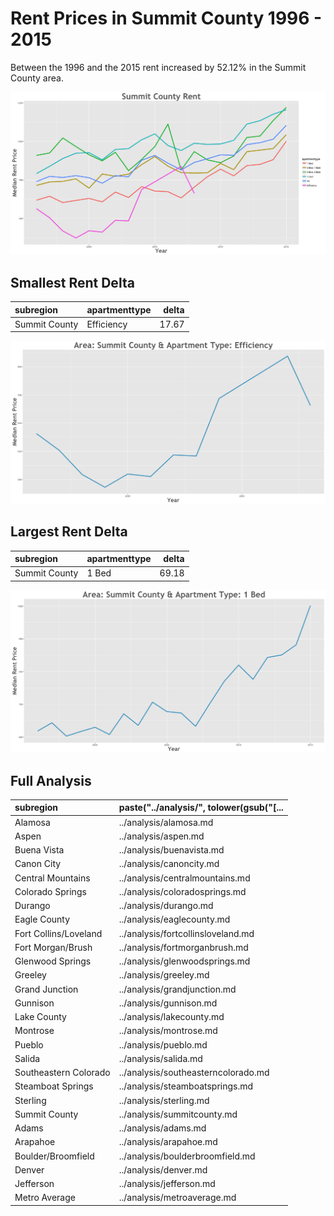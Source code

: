 Rent Prices in Summit County 1996 - 2015
================

Between the 1996 and the 2015 rent increased by 52.12% in the Summit County area.

![](../images/summitcounty.png)

Smallest Rent Delta
-------------------

| subregion     | apartmenttype |  delta|
|:--------------|:--------------|------:|
| Summit County | Efficiency    |  17.67|

![](../images/smallRentDelta/summitcounty.png)

Largest Rent Delta
------------------

| subregion     | apartmenttype |  delta|
|:--------------|:--------------|------:|
| Summit County | 1 Bed         |  69.18|

![](../images/largeRentDelta/summitcounty.png)

Full Analysis
-------------

| subregion             | paste("../analysis/", tolower(gsub("\[... |
|:----------------------|:------------------------------------------|
| Alamosa               | ../analysis/alamosa.md                    |
| Aspen                 | ../analysis/aspen.md                      |
| Buena Vista           | ../analysis/buenavista.md                 |
| Canon City            | ../analysis/canoncity.md                  |
| Central Mountains     | ../analysis/centralmountains.md           |
| Colorado Springs      | ../analysis/coloradosprings.md            |
| Durango               | ../analysis/durango.md                    |
| Eagle County          | ../analysis/eaglecounty.md                |
| Fort Collins/Loveland | ../analysis/fortcollinsloveland.md        |
| Fort Morgan/Brush     | ../analysis/fortmorganbrush.md            |
| Glenwood Springs      | ../analysis/glenwoodsprings.md            |
| Greeley               | ../analysis/greeley.md                    |
| Grand Junction        | ../analysis/grandjunction.md              |
| Gunnison              | ../analysis/gunnison.md                   |
| Lake County           | ../analysis/lakecounty.md                 |
| Montrose              | ../analysis/montrose.md                   |
| Pueblo                | ../analysis/pueblo.md                     |
| Salida                | ../analysis/salida.md                     |
| Southeastern Colorado | ../analysis/southeasterncolorado.md       |
| Steamboat Springs     | ../analysis/steamboatsprings.md           |
| Sterling              | ../analysis/sterling.md                   |
| Summit County         | ../analysis/summitcounty.md               |
| Adams                 | ../analysis/adams.md                      |
| Arapahoe              | ../analysis/arapahoe.md                   |
| Boulder/Broomfield    | ../analysis/boulderbroomfield.md          |
| Denver                | ../analysis/denver.md                     |
| Jefferson             | ../analysis/jefferson.md                  |
| Metro Average         | ../analysis/metroaverage.md               |
